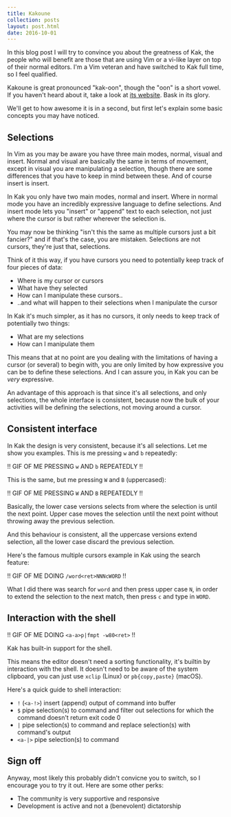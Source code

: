 ```yaml
---
title: Kakoune
collection: posts
layout: post.html
date: 2016-10-01
---
```


In this blog post I will try to convince you about the greatness of Kak,
the people who will benefit are those that are using Vim or a vi-like layer
on top of their normal editors.  I'm a Vim veteran and have switched to Kak
full time, so I feel qualified.

Kakoune is great pronounced "kak-oon", though the "oon" is a short vowel.
If you haven't heard about it, take a look at [its website][kak].  Bask in
its glory.

[kak]: http://kakoune.org

We'll get to how awesome it is in a second, but first let's explain some
basic concepts you may have noticed.

## Selections

In Vim as you may be aware you have three main modes, normal, visual and
insert.  Normal and visual are basically the same in terms of movement, except
in visual you are manipulating a selection, though there are some differences
that you have to keep in mind between these.  And of course insert is insert.

In Kak you only have two main modes, normal and insert.  Where in normal mode
you have an incredibly expressive language to define selections.  And insert
mode lets you "insert" or "append" text to each selection, not just where
the cursor is but rather wherever the selection is.

You may now be thinking "isn't this the same as multiple cursors just a
bit fancier?" and if that's the case, you are mistaken.  Selections are not
cursors, they're just that, selections.

Think of it this way, if you have cursors you need to potentially keep track
of four pieces of data:

- Where is my cursor or cursors
- What have they selected
- How can I manipulate these cursors..
- ..and what will happen to their selections when I manipulate the cursor

In Kak it's much simpler, as it has no cursors, it only needs to keep track
of potentially two things:

- What are my selections
- How can I manipulate them

This means that at no point are you dealing with the limitations of having
a cursor (or several) to begin with, you are only limited by how expressive
you can be to define these selections.  And I can assure you, in Kak you
can be *very* expressive.

An advantage of this approach is that since it's all selections, and only
selections, the whole interface is consistent, because now the bulk of your
activities will be defining the selections, not moving around a cursor.

## Consistent interface

In Kak the design is very consistent, because it's all selections.  Let me
show you examples.  This is me pressing `w` and `b` repeatedly:

!! GIF OF ME PRESSING `w` AND `b` REPEATEDLY !!

This is the same, but me pressing `W` and `B` (uppercased):

!! GIF OF ME PRESSING `W` AND `B` REPEATEDLY !!

Basically, the lower case versions selects from where the selection is until
the next point.  Upper case moves the selection until the next point without
throwing away the previous selection.

And this behaviour is consistent, all the uppercase versions extend selection,
all the lower case discard the previous selection.

Here's the famous multiple cursors example in Kak using the search feature:

!! GIF OF ME DOING `/word<ret>NNNcWORD` !!

What I did there was search for `word` and then press upper case `N`, in order
to extend the selection to the next match, then press `c` and type in `WORD`.

## Interaction with the shell

!! GIF OF ME DOING `<a-a>p|fmpt -w80<ret>` !!

Kak has built-in support for the shell.

This means the editor doesn't need a sorting functionality, it's builtin by
interaction with the shell.  It doesn't need to be aware of the system
clipboard, you can just use `xclip` (Linux) or `pb{copy,paste}` (macOS).

Here's a quick guide to shell interaction:

- `!` (`<a-!>`) insert (append) output of command into buffer
- `$` pipe selection(s) to command and filter out selections for which the command
  doesn't return exit code 0
- `|` pipe selection(s) to command and replace selection(s) with command's output
- `<a-|>` pipe selection(s) to command

## Sign off

Anyway, most likely this probably didn't convicne you to switch, so I encourage
you to try it out.  Here are some other perks:

- The community is very supportive and responsive
- Development is active and not a (benevolent) dictatorship
